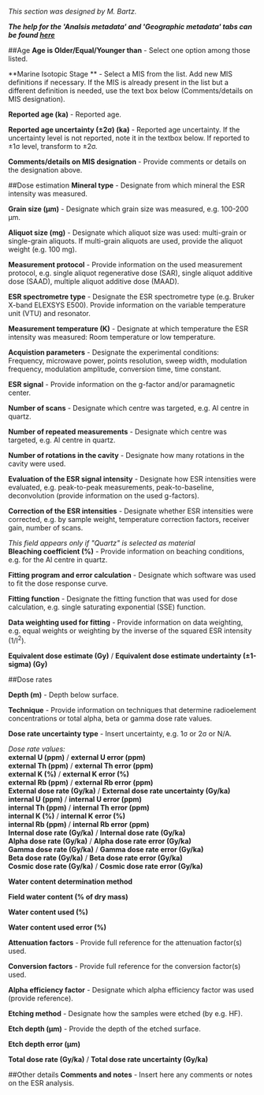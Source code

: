 *This section was designed by M. Bartz.*

***The help for the 'Analsis metadata' and 'Geographic metadata' tabs can be found [here](dating.md)***

##Age
**Age is Older/Equal/Younger than** - Select one option among those listed.

**Marine Isotopic Stage	** - Select a MIS from the list. Add new MIS definitions if necessary. If the MIS is already present in the list but a different definition is needed, use the text box below (Comments/details on MIS designation).

**Reported age (ka)** - Reported age.

**Reported age uncertainty (±2σ) (ka)** - Reported age uncertainty. If the uncertainty level is not reported, note it in the textbox below. If reported to ±1σ level, transform to ±2σ.

**Comments/details on MIS designation** - Provide comments or details on the designation above.

##Dose estimation
**Mineral type** - Designate from which mineral the ESR intensity was measured.

**Grain size (µm)** - Designate which grain size was measured, e.g. 100-200 µm.

**Aliquot size (mg)** - Designate which aliquot size was used: multi-grain or single-grain aliquots. If multi-grain aliquots are used, provide the aliquot weight (e.g. 100 mg).

**Measurement protocol** - Provide information on the used measurement protocol, e.g. single aliquot regenerative dose (SAR), single aliquot additive dose (SAAD), multiple aliquot additive dose (MAAD).

**ESR spectrometre type** - Designate the ESR spectrometre type (e.g. Bruker X-band ELEXSYS E500). Provide information on the variable temperature unit (VTU) and resonator.

**Measurement temperature (K)** - Designate at which temperature the ESR intensity was measured: Room temperature or low temperature.

**Acquistion parameters** - Designate the experimental conditions: Frequency, microwave power, points resolution, sweep width, modulation frequency, modulation amplitude, conversion time, time constant.</br>

**ESR signal** - Provide information on the g-factor and/or paramagnetic center.

**Number of scans** - Designate which centre was targeted, e.g. Al centre in quartz.

**Number of repeated measurements** - Designate which centre was targeted, e.g. Al centre in quartz.

**Number of rotations in the cavity** - Designate how many rotations in the cavity were used.

**Evaluation of the ESR signal intensity** - Designate how ESR intensities were evaluated, e.g. peak-to-peak measurements, peak-to-baseline, deconvolution (provide information on the used g-factors).

**Correction of the ESR intensities** - Designate whether ESR intensities were corrected, e.g. by sample weight, temperature correction factors, receiver gain, number of scans.

*This field appears only if "Quartz" is selected as material*</br>
**Bleaching coefficient (%)** - Provide information on beaching conditions, e.g. for the Al centre in quartz.

**Fitting program and error calculation** - Designate which software was used to fit the dose response curve.

**Fitting function** - Designate the fitting function that was used for dose calculation, e.g. single saturating exponential (SSE) function.

**Data weighting used for fitting** - Provide information on data weighting, e.g. equal weights or weighting by the inverse of the squared ESR intensity (1/I<sup>2</sup>).

**Equivalent dose estimate (Gy)** / **Equivalent dose estimate undertainty (±1-sigma) (Gy)**

##Dose rates

**Depth (m)** - Depth below surface.

**Technique** - Provide information on techniques that determine radioelement concentrations or total alpha, beta or gamma dose rate values.

**Dose rate uncertainty type** - Insert uncertainty, e.g. 1σ or 2σ or N/A.

*Dose rate values:</br>*
**external U (ppm)** / **external U error (ppm)**</br>
**external Th (ppm)** / **external Th error (ppm)**</br>
**external K (%)** / **external K error (%)**</br>
**external Rb (ppm)** / **external Rb error (ppm)**</br>
**External dose rate (Gy/ka)** / **External dose rate uncertainty (Gy/ka)**</br>
**internal U (ppm)** / **internal U error (ppm)**</br>
**internal Th (ppm)** / **internal Th error (ppm)**</br>
**internal K (%)** / **internal K error (%)**</br>
**internal Rb (ppm)** / **internal Rb error (ppm)**</br>
**Internal dose rate (Gy/ka)** / **Internal dose rate (Gy/ka)**</br>
**Alpha dose rate (Gy/ka)** / **Alpha dose rate error (Gy/ka)**</br>
**Gamma dose rate (Gy/ka)** / **Gamma dose rate error (Gy/ka)**</br>
**Beta dose rate (Gy/ka)** / **Beta dose rate error (Gy/ka)**</br>
**Cosmic dose rate (Gy/ka)** / **Cosmic dose rate error (Gy/ka)**</br>

**Water content determination method** 

**Field water content (% of dry mass)**

**Water content used (%)**

**Water content used error (%)**</br>

**Attenuation factors** - Provide full reference for the attenuation factor(s) used.

**Conversion factors** - Provide full reference for the conversion factor(s) used.

**Alpha efficiency factor** - Designate which alpha efficiency factor was used (provide reference).

**Etching method** - Designate how the samples were etched (by e.g. HF).

**Etch depth (µm)** - Provide the depth of the etched surface.

**Etch depth error (µm)**

**Total dose rate (Gy/ka)** / **Total dose rate uncertainty (Gy/ka)**

##Other details
**Comments and notes** - Insert here any comments or notes on the ESR analysis.